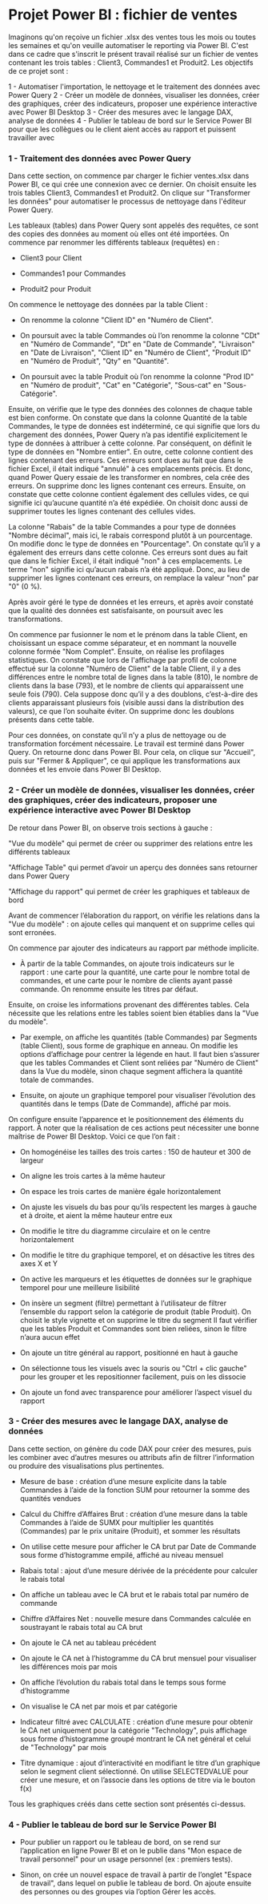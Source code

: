 # Projet Power BI : fichier de ventes 

Imaginons qu'on reçoive un fichier .xlsx des ventes tous les mois ou toutes les semaines et qu'on veuille automatiser le reporting via Power BI. C'est dans ce cadre que s'inscrit le présent travail réalisé sur un fichier de ventes contenant les trois tables : Client3, Commandes1 et Produit2. Les objectifs de ce projet sont :

1 - Automatiser l'importation, le nettoyage et le traitement des données avec Power Query
2 - Créer un modèle de données, visualiser les données, créer des graphiques, créer des indicateurs, proposer une expérience interactive avec Power BI Desktop
3 - Créer des mesures avec le langage DAX, analyse de données
4 - Publier le tableau de bord sur le Service Power BI pour que les collègues ou le client aient accès au rapport et puissent travailler avec

### 1 - Traitement des données avec Power Query

Dans cette section, on commence par charger le fichier ventes.xlsx dans Power BI, ce qui crée une connexion avec ce dernier. On choisit ensuite les trois tables Client3, Commandes1 et Produit2. On clique sur "Transformer les données" pour automatiser le processus de nettoyage dans l'éditeur Power Query.

Les tableaux (tables) dans Power Query sont appelés des requêtes, ce sont des copies des données au moment où elles ont été importées. On commence par renommer les différents tableaux (requêtes) en :

- Client3 pour Client

- Commandes1 pour Commandes

- Produit2 pour Produit

On commence le nettoyage des données par la table Client :

- On renomme la colonne "Client ID" en "Numéro de Client".

- On poursuit avec la table Commandes où l’on renomme la colonne "CDt" en "Numéro de Commande", "Dt" en "Date de Commande", "Livraison" en "Date de Livraison", "Client ID" en "Numéro de Client", "Produit ID" en "Numéro de Produit", "Qty" en "Quantité".

- On poursuit avec la table Produit où l’on renomme la colonne "Prod ID" en "Numéro de produit", "Cat" en "Catégorie", "Sous-cat" en "Sous-Catégorie".

Ensuite, on vérifie que le type des données des colonnes de chaque table est bien conforme.
On constate que dans la colonne Quantité de la table Commandes, le type de données est indéterminé, ce qui signifie que lors du chargement des données, Power Query n’a pas identifié explicitement le type de données à attribuer à cette colonne. Par conséquent, on définit le type de données en "Nombre entier". En outre, cette colonne contient des lignes contenant des erreurs. Ces erreurs sont dues au fait que dans le fichier Excel, il était indiqué "annulé" à ces emplacements précis. Et donc, quand Power Query essaie de les transformer en nombres, cela crée des erreurs. On supprime donc les lignes contenant ces erreurs. Ensuite, on constate que cette colonne contient également des cellules vides, ce qui signifie ici qu’aucune quantité n’a été expédiée. On choisit donc aussi de supprimer toutes les lignes contenant des cellules vides.

La colonne "Rabais" de la table Commandes a pour type de données "Nombre décimal", mais ici, le rabais correspond plutôt à un pourcentage. On modifie donc le type de données en "Pourcentage". On constate qu’il y a également des erreurs dans cette colonne. Ces erreurs sont dues au fait que dans le fichier Excel, il était indiqué "non" à ces emplacements. Le terme "non" signifie ici qu’aucun rabais n’a été appliqué. Donc, au lieu de supprimer les lignes contenant ces erreurs, on remplace la valeur "non" par "0" (0 %).

Après avoir géré le type de données et les erreurs, et après avoir constaté que la qualité des données est satisfaisante, on poursuit avec les transformations.

On commence par fusionner le nom et le prénom dans la table Client, en choisissant un espace comme séparateur, et en nommant la nouvelle colonne formée "Nom Complet".
Ensuite, on réalise les profilages statistiques. On constate que lors de l'affichage par profil de colonne effectué sur la colonne "Numéro de Client" de la table Client, il y a des différences entre le nombre total de lignes dans la table (810), le nombre de clients dans la base (793), et le nombre de clients qui apparaissent une seule fois (790). Cela suppose donc qu’il y a des doublons, c’est-à-dire des clients apparaissant plusieurs fois (visible aussi dans la distribution des valeurs), ce que l’on souhaite éviter. On supprime donc les doublons présents dans cette table.

Pour ces données, on constate qu’il n’y a plus de nettoyage ou de transformation forcément nécessaire. Le travail est terminé dans Power Query. On retourne donc dans Power BI. Pour cela, on clique sur "Accueil", puis sur "Fermer & Appliquer", ce qui applique les transformations aux données et les envoie dans Power BI Desktop.

### 2 - Créer un modèle de données, visualiser les données, créer des graphiques, créer des indicateurs, proposer une expérience interactive avec Power BI Desktop

De retour dans Power BI, on observe trois sections à gauche :

"Vue du modèle" qui permet de créer ou supprimer des relations entre les différents tableaux

"Affichage Table" qui permet d’avoir un aperçu des données sans retourner dans Power Query

"Affichage du rapport" qui permet de créer les graphiques et tableaux de bord

Avant de commencer l’élaboration du rapport, on vérifie les relations dans la "Vue du modèle" : on ajoute celles qui manquent et on supprime celles qui sont erronées.

On commence par ajouter des indicateurs au rapport par méthode implicite.

- À partir de la table Commandes, on ajoute trois indicateurs sur le rapport : une carte pour la quantité, une carte pour le nombre total de commandes, et une carte pour le nombre de clients ayant passé commande. On renomme ensuite les titres par défaut.

Ensuite, on croise les informations provenant des différentes tables. Cela nécessite que les relations entre les tables soient bien établies dans la "Vue du modèle".

- Par exemple, on affiche les quantités (table Commandes) par Segments (table Client), sous forme de graphique en anneau. On modifie les options d’affichage pour centrer la légende en haut.
Il faut bien s’assurer que les tables Commandes et Client sont reliées par "Numéro de Client" dans la Vue du modèle, sinon chaque segment affichera la quantité totale de commandes.

- Ensuite, on ajoute un graphique temporel pour visualiser l’évolution des quantités dans le temps (Date de Commande), affiché par mois.

On configure ensuite l’apparence et le positionnement des éléments du rapport. À noter que la réalisation de ces actions peut nécessiter une bonne maîtrise de Power BI Desktop. Voici ce que l’on fait :

- On homogénéise les tailles des trois cartes : 150 de hauteur et 300 de largeur

- On aligne les trois cartes à la même hauteur

- On espace les trois cartes de manière égale horizontalement

- On ajuste les visuels du bas pour qu’ils respectent les marges à gauche et à droite, et aient la même hauteur entre eux

- On modifie le titre du diagramme circulaire et on le centre horizontalement

- On modifie le titre du graphique temporel, et on désactive les titres des axes X et Y

- On active les marqueurs et les étiquettes de données sur le graphique temporel pour une meilleure lisibilité

- On insère un segment (filtre) permettant à l’utilisateur de filtrer l’ensemble du rapport selon la catégorie de produit (table Produit). On choisit le style vignette et on supprime le titre du segment
Il faut vérifier que les tables Produit et Commandes sont bien reliées, sinon le filtre n’aura aucun effet

- On ajoute un titre général au rapport, positionné en haut à gauche

- On sélectionne tous les visuels avec la souris ou "Ctrl + clic gauche" pour les grouper et les repositionner facilement, puis on les dissocie

- On ajoute un fond avec transparence pour améliorer l’aspect visuel du rapport

### 3 - Créer des mesures avec le langage DAX, analyse de données

Dans cette section, on génère du code DAX pour créer des mesures, puis les combiner avec d’autres mesures ou attributs afin de filtrer l’information ou produire des visualisations plus pertinentes.

- Mesure de base : création d’une mesure explicite dans la table Commandes à l’aide de la fonction SUM pour retourner la somme des quantités vendues

- Calcul du Chiffre d’Affaires Brut : création d’une mesure dans la table Commandes à l’aide de SUMX pour multiplier les quantités (Commandes) par le prix unitaire (Produit), et sommer les résultats

- On utilise cette mesure pour afficher le CA brut par Date de Commande sous forme d’histogramme empilé, affiché au niveau mensuel

- Rabais total : ajout d’une mesure dérivée de la précédente pour calculer le rabais total

- On affiche un tableau avec le CA brut et le rabais total par numéro de commande

- Chiffre d’Affaires Net : nouvelle mesure dans Commandes calculée en soustrayant le rabais total au CA brut

- On ajoute le CA net au tableau précédent

- On ajoute le CA net à l’histogramme du CA brut mensuel pour visualiser les différences mois par mois

- On affiche l’évolution du rabais total dans le temps sous forme d’histogramme

- On visualise le CA net par mois et par catégorie

- Indicateur filtré avec CALCULATE : création d’une mesure pour obtenir le CA net uniquement pour la catégorie "Technology", puis affichage sous forme d’histogramme groupé montrant le CA net général et celui de "Technology" par mois

- Titre dynamique : ajout d’interactivité en modifiant le titre d’un graphique selon le segment client sélectionné. On utilise SELECTEDVALUE pour créer une mesure, et on l’associe dans les options de titre via le bouton f(x)

Tous les graphiques créés dans cette section sont présentés ci-dessus.

### 4 - Publier le tableau de bord sur le Service Power BI

- Pour publier un rapport ou le tableau de bord, on se rend sur l’application en ligne Power BI et on le publie dans "Mon espace de travail personnel" pour un usage personnel (ex : premiers tests).

- Sinon, on crée un nouvel espace de travail à partir de l’onglet "Espace de travail", dans lequel on publie le tableau de bord. On ajoute ensuite des personnes ou des groupes via l’option Gérer les accès.

